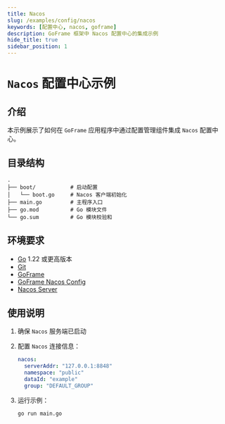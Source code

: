 ```yaml
---
title: Nacos
slug: /examples/config/nacos
keywords: [配置中心, nacos, goframe]
description: GoFrame 框架中 Nacos 配置中心的集成示例
hide_title: true
sidebar_position: 1
---
```


# `Nacos` 配置中心示例

## 介绍

本示例展示了如何在 `GoFrame` 应用程序中通过配置管理组件集成 `Nacos` 配置中心。

## 目录结构

```text
.
├── boot/           # 启动配置
│   └── boot.go     # Nacos 客户端初始化
├── main.go         # 主程序入口
├── go.mod          # Go 模块文件
└── go.sum          # Go 模块校验和
```


## 环境要求

- [Go](https://golang.org/dl/) 1.22 或更高版本
- [Git](https://git-scm.com/downloads)
- [GoFrame](https://goframe.org)
- [GoFrame Nacos Config](https://github.com/gogf/gf/tree/master/contrib/config/nacos)
- [Nacos Server](https://nacos.io/)

## 使用说明

1. 确保 `Nacos` 服务端已启动

2. 配置 `Nacos` 连接信息：
   ```yaml
   nacos:
     serverAddr: "127.0.0.1:8848"
     namespace: "public"
     dataId: "example"
     group: "DEFAULT_GROUP"
   ```

3. 运行示例：
   ```bash
   go run main.go
   ```
